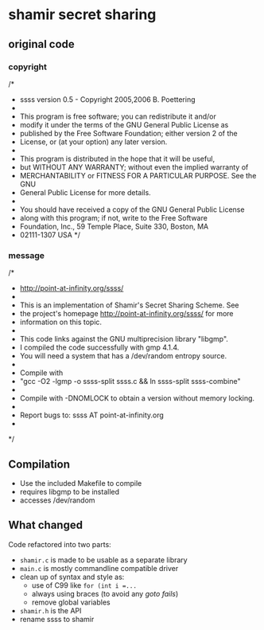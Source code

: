 # shamir secret sharing

## original code

### copyright

/*
 *  ssss version 0.5  -  Copyright 2005,2006 B. Poettering
 *
 *  This program is free software; you can redistribute it and/or
 *  modify it under the terms of the GNU General Public License as
 *  published by the Free Software Foundation; either version 2 of the
 *  License, or (at your option) any later version.
 *
 *  This program is distributed in the hope that it will be useful,
 *  but WITHOUT ANY WARRANTY; without even the implied warranty of
 *  MERCHANTABILITY or FITNESS FOR A PARTICULAR PURPOSE.  See the GNU
 *  General Public License for more details.
 *
 *  You should have received a copy of the GNU General Public License
 *  along with this program; if not, write to the Free Software
 *  Foundation, Inc., 59 Temple Place, Suite 330, Boston, MA
 *  02111-1307 USA
 */

### message

/*
 * http://point-at-infinity.org/ssss/
 *
 * This is an implementation of Shamir's Secret Sharing Scheme. See
 * the project's homepage http://point-at-infinity.org/ssss/ for more
 * information on this topic.
 *
 * This code links against the GNU multiprecision library "libgmp".
 * I compiled the code successfully with gmp 4.1.4.
 * You will need a system that has a /dev/random entropy source.
 *
 * Compile with
 * "gcc -O2 -lgmp -o ssss-split ssss.c && ln ssss-split ssss-combine"
 *
 * Compile with -DNOMLOCK to obtain a version without memory locking.
 *
 * Report bugs to: ssss AT point-at-infinity.org
 *
 */

## Compilation

* Use the included Makefile to compile
* requires libgmp to be installed
* accesses /dev/random

## What changed

Code refactored into two parts:
* `shamir.c` is made to be usable as a separate library
* `main.c` is mostly commandline compatible driver
* clean up of syntax and style as:
    + use of C99 like `for (int i =...`
    * always using braces (to avoid any *goto fails*)
    * remove global variables
* `shamir.h` is the API
* rename ssss to shamir
